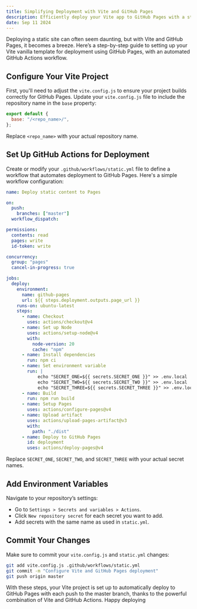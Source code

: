 ```yaml
---
title: Simplifying Deployment with Vite and GitHub Pages
description: Efficiently deploy your Vite app to GitHub Pages with a streamlined GitHub Actions workflow
date: Sep 11 2024
---
```


Deploying a static site can often seem daunting, but with Vite and GitHub Pages, it becomes a breeze. Here’s a step-by-step guide to setting up your Vite vanilla template for deployment using GitHub Pages, with an automated GitHub Actions workflow.

## Configure Your Vite Project

First, you'll need to adjust the `vite.config.js` to ensure your project builds correctly for GitHub Pages. Update your `vite.config.js` file to include the repository name in the `base` property:

```javascript
export default {
  base: "/<repo_name>/",
};
```

Replace `<repo_name>` with your actual repository name.

## Set Up GitHub Actions for Deployment

Create or modify your `.github/workflows/static.yml` file to define a workflow that automates deployment to GitHub Pages. Here's a simple workflow configuration:

```yml
name: Deploy static content to Pages

on:
  push:
    branches: ["master"]
  workflow_dispatch:

permissions:
  contents: read
  pages: write
  id-token: write

concurrency:
  group: "pages"
  cancel-in-progress: true

jobs:
  deploy:
    environment:
      name: github-pages
      url: ${{ steps.deployment.outputs.page_url }}
    runs-on: ubuntu-latest
    steps:
      - name: Checkout
        uses: actions/checkout@v4
      - name: Set up Node
        uses: actions/setup-node@v4
        with:
          node-version: 20
          cache: "npm"
      - name: Install dependencies
        run: npm ci
      - name: Set environment variable
        run: |
		    echo "SECRET_ONE=${{ secrets.SECRET_ONE }}" >> .env.local
		    echo "SECRET_TWO=${{ secrets.SECRET_TWO }}" >> .env.local
		    echo "SECRET_THREE=${{ secrets.SECRET_THREE }}" >> .env.local
      - name: Build
        run: npm run build
      - name: Setup Pages
        uses: actions/configure-pages@v4
      - name: Upload artifact
        uses: actions/upload-pages-artifact@v3
        with:
          path: "./dist"
      - name: Deploy to GitHub Pages
        id: deployment
        uses: actions/deploy-pages@v4
```

Replace `SECRET_ONE`, `SECRET_TWO`, and `SECRET_THREE` with your actual secret names.

## Add Environment Variables

Navigate to your repository’s settings:

- Go to `Settings > Secrets and variables > Actions`.
- Click `New repository secret` for each secret you want to add.
- Add secrets with the same name as used in `static.yml`.

## Commit Your Changes

Make sure to commit your `vite.config.js` and `static.yml` changes:

```bash
git add vite.config.js .github/workflows/static.yml
git commit -m "Configure Vite and GitHub Pages deployment"
git push origin master
```

With these steps, your Vite project is set up to automatically deploy to GitHub Pages with each push to the master branch, thanks to the powerful combination of Vite and GitHub Actions. Happy deploying

